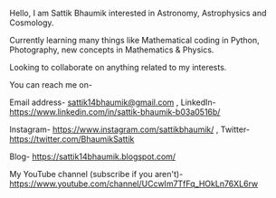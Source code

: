 Hello, I am Sattik Bhaumik interested in Astronomy, Astrophysics and Cosmology.

Currently learning many things like Mathematical coding in Python, Photography, new concepts in Mathematics & Physics.

Looking to collaborate on anything related to my interests. 

You can reach me on-

Email address- sattik14bhaumik@gmail.com , 
LinkedIn- https://www.linkedin.com/in/sattik-bhaumik-b03a0516b/ 

Instagram- https://www.instagram.com/sattikbhaumik/ ,
Twitter- https://twitter.com/BhaumikSattik

Blog- https://sattik14bhaumik.blogspot.com/ 

My YouTube channel (subscribe if you aren't)- https://www.youtube.com/channel/UCcwIm7TfFq_HOkLn76XL6rw
